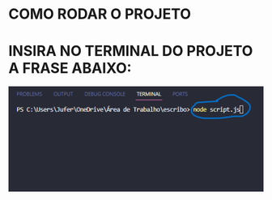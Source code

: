 # COMO RODAR O PROJETO

<h1> INSIRA NO TERMINAL DO PROJETO A FRASE ABAIXO:</h1>

<img src="./RODAR2.png" />
